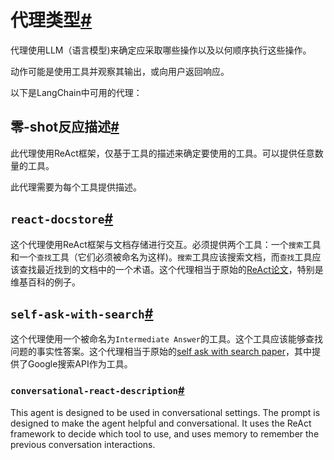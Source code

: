 

# 代理类型[#](#agent-types "Permalink to this headline")

代理使用LLM（语言模型)来确定应采取哪些操作以及以何顺序执行这些操作。

动作可能是使用工具并观察其输出，或向用户返回响应。

以下是LangChain中可用的代理：

## 零-shot反应描述[#](#zero-shot-react-description "Permalink to this headline")

此代理使用ReAct框架，仅基于工具的描述来确定要使用的工具。可以提供任意数量的工具。

此代理需要为每个工具提供描述。

`react-docstore`[#](#react-docstore "Permalink to this headline")
-----------------------------------------------------------------

这个代理使用ReAct框架与文档存储进行交互。必须提供两个工具：一个`搜索`工具和一个`查找`工具（它们必须被命名为这样)。`搜索`工具应该搜索文档，而`查找`工具应该查找最近找到的文档中的一个术语。这个代理相当于原始的[ReAct论文](https://arxiv.org/pdf/2210.03629.pdf)，特别是维基百科的例子。

`self-ask-with-search`[#](#self-ask-with-search "标题的永久链接")
----------------------------------------------------------

这个代理使用一个被命名为`Intermediate Answer`的工具。这个工具应该能够查找问题的事实性答案。这个代理相当于原始的[self ask with search paper](https://ofir.io/self-ask.pdf)，其中提供了Google搜索API作为工具。

### `conversational-react-description`[#](#conversational-react-description "Permalink to this headline")

This agent is designed to be used in conversational settings.
The prompt is designed to make the agent helpful and conversational.
It uses the ReAct framework to decide which tool to use, and uses memory to remember the previous conversation interactions.

